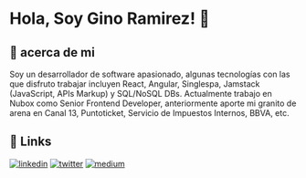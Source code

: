 # Hola, Soy Gino Ramirez! 👋

## 🚀 acerca de mi

Soy un desarrollador de software apasionado, algunas tecnologías con las que disfruto trabajar incluyen React, Angular, Singlespa, Jamstack (JavaScript, APIs Markup) y SQL/NoSQL DBs. Actualmente trabajo en Nubox como Senior Frontend Developer, anteriormente aporte mi granito de arena en Canal 13, Puntoticket, Servicio de Impuestos Internos, BBVA, etc.

## 🔗 Links

[![linkedin](https://img.shields.io/badge/linkedin-0A66C2?style=for-the-badge&logo=linkedin&logoColor=white)](https://www.linkedin.com/in/gino-ram%C3%ADrez-berrios-0180a732)
[![twitter](https://img.shields.io/badge/twitter-1DA1F2?style=for-the-badge&logo=twitter&logoColor=white)](https://twitter.com/GinoRamirezB)
[![medium](https://img.shields.io/badge/Medium-000000?logo=medium&style=for-the-badge&logoColor=white)](https://medium.com/@ginoramirezb)

